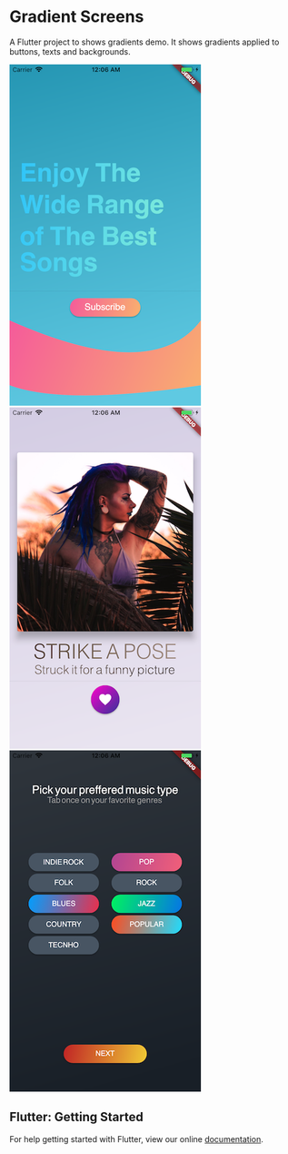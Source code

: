 # Gradient Screens

A Flutter project to shows gradients demo.
It shows gradients applied to buttons, texts and backgrounds.

![Gradient button and gradient background](art/intro_page.png)
![Gradient Floating Action Button](art/info_page.png)
![Gradient buttons](art/genres_page.png)

## Flutter: Getting Started

For help getting started with Flutter, view our online
[documentation](https://flutter.io/).
